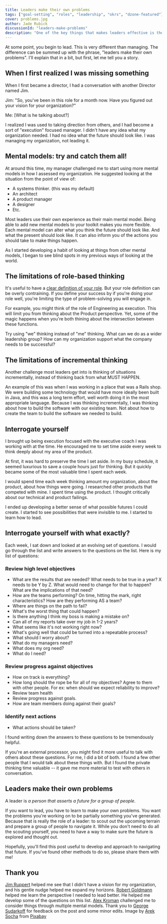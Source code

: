 ```yaml
---
title: Leaders make their own problems
tags: ["goal-setting", "roles", "leadership", "okrs", "dzone-featured"]
cover: problems.jpg
author: Jade Rubick
discussionId: "leaders-make-problems"
description: "One of the key things that makes leaders effective is the ability to orient themselves. Leaders make their own problems. This post shares how to do that."
---
```


At some point, you begin to lead. This is very different than managing. The difference can be summed up with the phrase, "leaders make their own problems". I'll explain that in a bit, but first, let me tell you a story. 

<re-img src="problems.jpg"></re-img>

## When I first realized I was missing something

When I first became a director, I had a conversation with another Director named Jim. 

Jim: "So, you've been in this role for a month now. Have you figured out your vision for your organization?"

Me: [What is he talking about?]

I realized I was used to taking direction from others, and I had become a sort of "execution" focused manager. I didn't have any idea what my organization needed. I had no idea what the future should look like. I was managing my organization, not leading it.

## Mental models: try and catch them all!

At around this time, my manager challenged me to start using more mental models in how I assessed my organization. He suggested looking at the situation from the point of view of:

* A systems thinker. (this was my default)
* An architect
* A product manager
* A designer
* Etc.

Most leaders use their own experience as their main mental model. Being able to add new mental models to your toolkit makes you more flexible. Each mental model can alter what you think the future should look like. And what the present should look like. It can also inform you of the actions you should take to make things happen.

As I started developing a habit of looking at things from other mental models, I began to see blind spots in my previous ways of looking at the world. 

## The limitations of role-based thinking

It's useful to have a [clear definition of your role](/role-definition/). But your role definition can be overly contraining. If you define your success by if you're doing your role well, you're limiting the type of problem-solving you will engage in.

For example, you might think of the role of Engineering as execution. This will limit you from thinking about the Product perspective. Yet, some of the magic happens when you're both thining about the intersection between these functions.

Try using "we" thinking instead of "me" thinking. What can we do as a wider leadership group? How can my organization support what the company needs to be successful?

## The limitations of incremental thinking

Another challenge most leaders get into is thinking of situations incrementally, instead of thinking back from what MUST HAPPEN.

An example of this was when I was working in a place that was a Rails shop. We were building some technology that would have more ideally been built in Java, and this was a long term effort, well worth doing it in the most appropriate language. Because I was thinking incrementally, I was thinking about how to build the software with our existing team. Not about how to create the team to build the software we needed to build.

## Interrogate yourself

I brought up being execution focused with the executive coach I was working with at the time. He encouraged me to set time aside every week to think deeply about my area of the product.

At first, it was hard to preserve the time I set aside. In my busy schedule, it seemed luxurious to save a couple hours just for thinking. But it quickly became some of the most valuable time I spent each week. 

I would spend time each week thinking amount my organization, about the product, about how things were going. I researched other products that competed with mine. I spent time using the product. I thought critically about our technical and product failings. 

I ended up developing a better sense of what possible futures I could create. I started to see possibilities that were invisible to me. I started to learn how to lead.

## Interrogate yourself with what exactly?

Each week, I sat down and looked at an evolving set of questions. I would go through the list and write answers to the questions on the list. Here is my list of questions:

### Review high level objectives

* What are the results that are needed? What needs to be true in a year? X needs to be Y by Z. What would need to change for that to happen? What are the implications of that need?
* How are the teams performing? On time, hitting the mark, right characteristics? How are they performing AS a team?
* Where are things on the path to fail?
* What's the worst thing that could happen?
* Is there anything I think my boss is making a mistake on?
* Can all of my reports take over my job in 1-2 years?
* What seems like it's not working right now?
* What's going well that could be turned into a repeatable process?
* What should I worry about?
* What do my managers need?
* What does my org need?
* What do I need?

### Review progress against objectives

* How on track is everything?
* How long should the rope be for all of my objectives? Agree to them with other people. For ex: when should we expect reliability to improve?
* Review team health
* Review progress against goals.
* How are team members doing against their goals?
 
### Identify next actions

* What actions should be taken?

I found writing down the answers to these questions to be tremendously helpful. 

If you're an external processor, you might find it more useful to talk with others about these questions. For me, I did a bit of both. I found a few other people that I would talk about these things with. But I found the private thinking time valuable -- it gave me more material to test with others in conversation.

## Leaders make their own problems

A leader is _a person that asserts a future for a group of people_. 

If you want to lead, you have to learn to make your own problems. You want the problems you're working on to be partially something you've generated. Because that is really the role of a leader: to scout out the upcoming terrain and prepare a group of people to navigate it. While you don't need to do all the scouting yourself, you need to have a way to make sure the future is explored and thought out.

Hopefully, you'll find this post useful to develop and approach to navigating that future. If you've found other methods to do so, please share them with me!

## Thank you

[Jim Ruppert](https://www.linkedin.com/in/jim-ruppert-0ba71/) helped me see that I didn't have a vision for my organization, and his gentle nudge helped me expand my horizons. [Robert Goldmann](https://www.linkedin.com/in/coachrg/) helped me learn the perspective I needed to lead better. He helped me develop some of the questions on this list. [Alex Kroman](https://www.linkedin.com/in/alexkroman/) challenged me to consider things through multiple mental models. Thank you to [George Sudarkoff](https://sudarkoff.com) for feedback on the post and some minor edits. Image by <a href="https://pixabay.com/users/qimono-1962238/?utm_source=link-attribution&amp;utm_medium=referral&amp;utm_campaign=image&amp;utm_content=1872665">Arek Socha</a> from <a href="https://pixabay.com//?utm_source=link-attribution&amp;utm_medium=referral&amp;utm_campaign=image&amp;utm_content=1872665">Pixabay</a>
